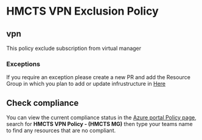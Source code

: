 # HMCTS VPN Exclusion Policy

## vpn
This policy exclude subscription from virtual manager 
 
### Exceptions
If you require an exception please create a new PR and add the Resource Group in which you plan to add or update infrustructure in [Here](https://github.com/hmcts/azure-policy/blob/f5882400a823866a66eff009336072b4d35d5b50/assignments/mgmt-groups/mg-HMCTS/assign.vpn.json)

## Check compliance

You can view the current compliance status in the [Azure portal Policy page](https://portal.azure.com/#view/Microsoft_Azure_Policy/PolicyMenuBlade/~/Overview), search for **__HMCTS VPN Policy - (HMCTS MG)__** then type your teams name to find any resources that are no compliant.
